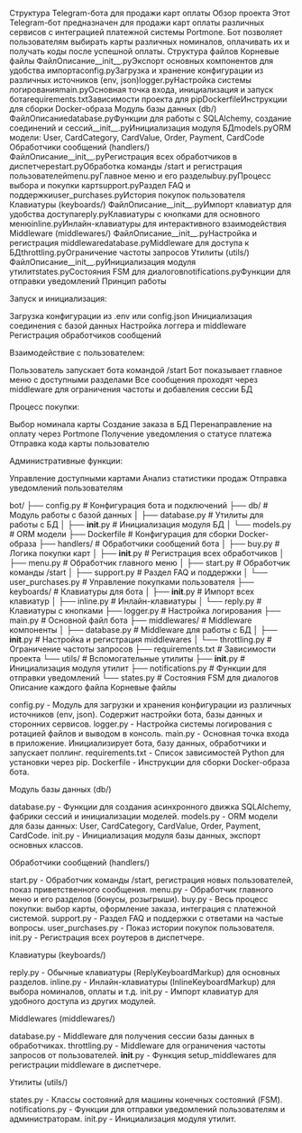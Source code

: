 Структура Telegram-бота для продажи карт оплаты
Обзор проекта
Этот Telegram-бот предназначен для продажи карт оплаты различных сервисов с интеграцией платежной системы Portmone. Бот позволяет пользователям выбирать карты различных номиналов, оплачивать их и получать коды после успешной оплаты.
Структура файлов
Корневые файлы
ФайлОписание__init__.pyЭкспорт основных компонентов для удобства импортаconfig.pyЗагрузка и хранение конфигурации из различных источников (env, json)logger.pyНастройка системы логированияmain.pyОсновная точка входа, инициализация и запуск ботаrequirements.txtЗависимости проекта для pipDockerfileИнструкции для сборки Docker-образа
Модуль базы данных (db/)
ФайлОписаниеdatabase.pyФункции для работы с SQLAlchemy, создание соединений и сессий__init__.pyИнициализация модуля БДmodels.pyORM модели: User, CardCategory, CardValue, Order, Payment, CardCode
Обработчики сообщений (handlers/)
ФайлОписание__init__.pyРегистрация всех обработчиков в диспетчереstart.pyОбработка команды /start и регистрация пользователейmenu.pyГлавное меню и его разделыbuy.pyПроцесс выбора и покупки картsupport.pyРаздел FAQ и поддержкиuser_purchases.pyИстория покупок пользователя
Клавиатуры (keyboards/)
ФайлОписание__init__.pyИмпорт клавиатур для удобства доступаreply.pyКлавиатуры с кнопками для основного менюinline.pyИнлайн-клавиатуры для интерактивного взаимодействия
Middleware (middlewares/)
ФайлОписание__init__.pyНастройка и регистрация middlewaredatabase.pyMiddleware для доступа к БДthrottling.pyОграничение частоты запросов
Утилиты (utils/)
ФайлОписание__init__.pyИнициализация модуля утилитstates.pyСостояния FSM для диалоговnotifications.pyФункции для отправки уведомлений
Принцип работы

Запуск и инициализация:

Загрузка конфигурации из .env или config.json
Инициализация соединения с базой данных
Настройка логгера и middleware
Регистрация обработчиков сообщений


Взаимодействие с пользователем:

Пользователь запускает бота командой /start
Бот показывает главное меню с доступными разделами
Все сообщения проходят через middleware для ограничения частоты и добавления сессии БД


Процесс покупки:

Выбор номинала карты
Создание заказа в БД
Перенаправление на оплату через Portmone
Получение уведомления о статусе платежа
Отправка кода карты пользователю


Административные функции:

Управление доступными картами
Анализ статистики продаж
Отправка уведомлений пользователям




bot/
├── config.py                # Конфигурация бота и подключений
├── db/                      # Модуль работы с базой данных
│   ├── database.py          # Утилиты для работы с БД
│   ├── __init__.py          # Инициализация модуля БД
│   └── models.py            # ORM модели
├── Dockerfile               # Конфигурация для сборки Docker-образа
├── handlers/                # Обработчики сообщений бота
│   ├── buy.py               # Логика покупки карт
│   ├── __init__.py          # Регистрация всех обработчиков
│   ├── menu.py              # Обработчик главного меню
│   ├── start.py             # Обработчик команды /start
│   ├── support.py           # Раздел FAQ и поддержки
│   └── user_purchases.py    # Управление покупками пользователя
├── keyboards/               # Клавиатуры для бота
│   ├── __init__.py          # Импорт всех клавиатур
│   ├── inline.py            # Инлайн-клавиатуры
│   └── reply.py             # Клавиатуры с кнопками
├── logger.py                # Настройка логирования
├── main.py                  # Основной файл бота
├── middlewares/             # Middleware компоненты
│   ├── database.py          # Middleware для работы с БД
│   ├── __init__.py          # Настройка и регистрация middlewares
│   └── throttling.py        # Ограничение частоты запросов
├── requirements.txt         # Зависимости проекта
└── utils/                   # Вспомогательные утилиты
    ├── __init__.py          # Инициализация модуля утилит
    ├── notifications.py     # Функции для отправки уведомлений
    └── states.py            # Состояния FSM для диалогов
Описание каждого файла
Корневые файлы

config.py - Модуль для загрузки и хранения конфигурации из различных источников (env, json). Содержит настройки бота, базы данных и сторонних сервисов.
logger.py - Настройка системы логирования с ротацией файлов и выводом в консоль.
main.py - Основная точка входа в приложение. Инициализирует бота, базу данных, обработчики и запускает поллинг.
requirements.txt - Список зависимостей Python для установки через pip.
Dockerfile - Инструкции для сборки Docker-образа бота.

Модуль базы данных (db/)

database.py - Функции для создания асинхронного движка SQLAlchemy, фабрики сессий и инициализации моделей.
models.py - ORM модели для базы данных: User, CardCategory, CardValue, Order, Payment, CardCode.
init.py - Инициализация модуля базы данных, экспорт основных классов.

Обработчики сообщений (handlers/)

start.py - Обработчик команды /start, регистрация новых пользователей, показ приветственного сообщения.
menu.py - Обработчик главного меню и его разделов (бонусы, розыгрыши).
buy.py - Весь процесс покупки: выбор карты, оформление заказа, интеграция с платежной системой.
support.py - Раздел FAQ и поддержки с ответами на частые вопросы.
user_purchases.py - Показ истории покупок пользователя.
init.py - Регистрация всех роутеров в диспетчере.

Клавиатуры (keyboards/)

reply.py - Обычные клавиатуры (ReplyKeyboardMarkup) для основных разделов.
inline.py - Инлайн-клавиатуры (InlineKeyboardMarkup) для выбора номиналов, оплаты и т.д.
init.py - Импорт клавиатур для удобного доступа из других модулей.

Middlewares (middlewares/)

database.py - Middleware для получения сессии базы данных в обработчиках.
throttling.py - Middleware для ограничения частоты запросов от пользователей.
__init__.py - Функция setup_middlewares для регистрации middleware в диспетчере.

Утилиты (utils/)

states.py - Классы состояний для машины конечных состояний (FSM).
notifications.py - Функции для отправки уведомлений пользователям и администраторам.
init.py - Инициализация модуля утилит.